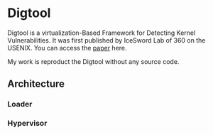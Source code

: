 # Digtool
Digtool is a virtualization-Based Framework for Detecting Kernel Vulnerabilities. It was first published by IceSword Lab of 360 on the USENIX.
You can access the [paper](https://www.usenix.org/conference/usenixsecurity17/technical-sessions/presentation/pan) here.

My work is reproduct the Digtool without any source code.

## Architecture
### Loader
### Hypervisor